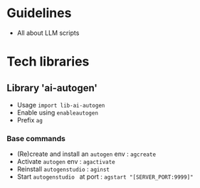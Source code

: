 # Guidelines

* All about LLM scripts


# Tech libraries

## Library 'ai-autogen'

* Usage ```import lib-ai-autogen```
* Enable using ```enableautogen```
* Prefix ```ag```

### Base commands

* (Re)create and install an `autogen` env : ```agcreate```
* Activate `autogen` env : ```agactivate```
* Reinstall `autogenstudio` : ```aginst```
* Start `autogenstudio ` at port : ```agstart "[SERVER_PORT:9999]"```
